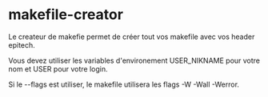 # makefile-creator

Le createur de makefie permet de créer tout vos makefile avec vos header epitech.

Vous devez utiliser les variables d'environement USER_NIKNAME pour votre nom et USER pour votre login.

Si le --flags est utiliser, le makefile utilisera les flags -W -Wall -Werror.

